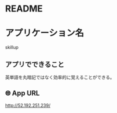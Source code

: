 # README

# アプリケーション名
skillup

## アプリでできること
英単語を丸暗記ではなく効率的に覚えることができる。

## 🌐 App URL
http://52.192.251.239/
